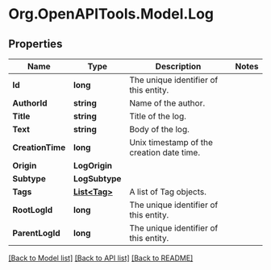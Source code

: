 
# Org.OpenAPITools.Model.Log

## Properties

Name | Type | Description | Notes
------------ | ------------- | ------------- | -------------
**Id** | **long** | The unique identifier of this entity. | 
**AuthorId** | **string** | Name of the author. | 
**Title** | **string** | Title of the log. | 
**Text** | **string** | Body of the log. | 
**CreationTime** | **long** | Unix timestamp of the creation date time. | 
**Origin** | **LogOrigin** |  | 
**Subtype** | **LogSubtype** |  | 
**Tags** | [**List&lt;Tag&gt;**](Tag.md) | A list of Tag objects. | 
**RootLogId** | **long** | The unique identifier of this entity. | 
**ParentLogId** | **long** | The unique identifier of this entity. | 

[[Back to Model list]](../README.md#documentation-for-models)
[[Back to API list]](../README.md#documentation-for-api-endpoints)
[[Back to README]](../README.md)

